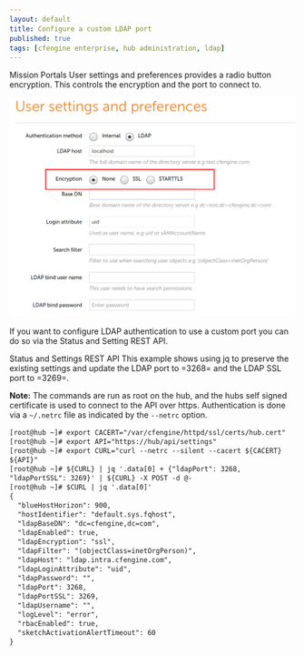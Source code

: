 ```yaml
---
layout: default
title: Configure a custom LDAP port
published: true
tags: [cfengine enterprise, hub administration, ldap]
---
```


Mission Portals User settings and preferences provides a radio button
encryption. This controls the encryption and the port to connect to.

![Ldap Settings](custom-ldap-port-settings.png)

If you want to configure LDAP authentication to use a custom port you can do so
via the Status and Setting REST API.

Status and Settings REST API
This example shows using jq to preserve the existing settings and update the
LDAP port to =3268= and the LDAP SSL port to =3269=.

**Note:** The commands are run as root on the hub, and the hubs self signed
certificate is used to connect to the API over https. Authentication is done via
a `~/.netrc` file as indicated by the `--netrc` option.

```console
[root@hub ~]# export CACERT="/var/cfengine/httpd/ssl/certs/hub.cert"
[root@hub ~]# export API="https://hub/api/settings"
[root@hub ~]# export CURL="curl --netrc --silent --cacert ${CACERT} ${API}" 
[root@hub ~]# ${CURL} | jq '.data[0] + {"ldapPort": 3268, "ldapPortSSL": 3269}' | ${CURL} -X POST -d @-
[root@hub ~]# $CURL | jq '.data[0]'
{
  "blueHostHorizon": 900,
  "hostIdentifier": "default.sys.fqhost",
  "ldapBaseDN": "dc=cfengine,dc=com",
  "ldapEnabled": true,
  "ldapEncryption": "ssl",
  "ldapFilter": "(objectClass=inetOrgPerson)",
  "ldapHost": "ldap.intra.cfengine.com",
  "ldapLoginAttribute": "uid",
  "ldapPassword": "",
  "ldapPort": 3268,
  "ldapPortSSL": 3269,
  "ldapUsername": "",
  "logLevel": "error",
  "rbacEnabled": true,
  "sketchActivationAlertTimeout": 60
}
```
